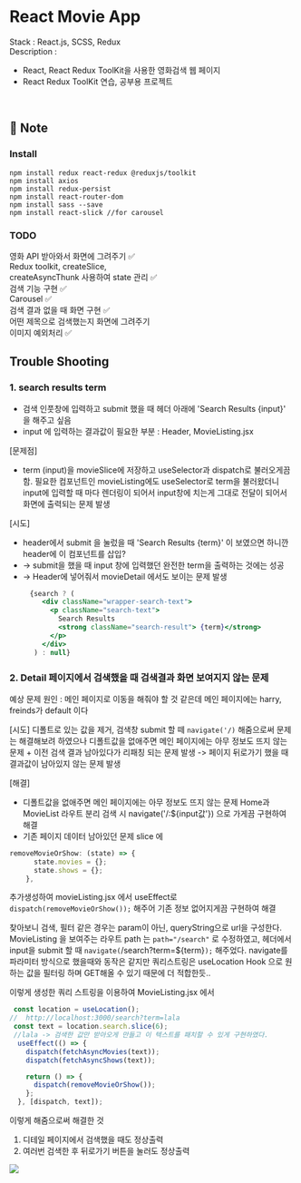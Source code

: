 # React Movie App

Stack : React.js, SCSS, Redux <br>
Description : <br>
- React,  React Redux ToolKit을 사용한 영화검색 웹 페이지
- React Redux ToolKit 연습, 공부용 프로젝트

<br>

## 📝 Note

### Install

````
npm install redux react-redux @reduxjs/toolkit
npm install axios
npm install redux-persist
npm install react-router-dom
npm install sass --save
npm install react-slick //for carousel
````
### TODO 

영화 API 받아와서 화면에 그려주기 ✅ <br>
Redux toolkit, createSlice, <br>createAsyncThunk 사용하여 state 관리 ✅ <br>
검색 기능 구현 ✅ <br>
Carousel ✅ <br>
검색 결과 없을 때 화면 구현 ✅ <br>
어떤 제목으로 검색했는지 화면에 그려주기 <br> 
이미지 예외처리 ✅ 

## Trouble Shooting

### 1. search results term 
- 검색 인풋창에 입력하고 submit 했을 때 헤더 아래에 
'Search Results {input}' 을 해주고 싶음 
- input 에 입력하는 결과값이 필요한 부분 : Header, MovieListing.jsx

[문제점] 
- term (input)을 movieSlice에 저장하고 useSelector과 dispatch로 불러오게끔 함.
필요한 컴포넌트인 movieListing에도 useSelector로 term을 불러왔더니 
input에 입력할 때 마다 렌더링이 되어서 input창에 치는게 
그대로 전달이 되어서 화면에 출력되는 문제 발생

[시도] <br>
- header에서 submit 을 눌렀을 때 'Search Results {term}' 이 보였으면 하니깐 header에 이 컴포넌트를 삽입? 
- -> submit을 했을 때 input 창에 입력했던 완전한 term을 출력하는 것에는 성공
- -> Header에 넣어줘서 movieDetail 에서도 보이는 문제 발생 
````jsx
     {search ? (
        <div className="wrapper-search-text">
          <p className="search-text">
            Search Results
            <strong className="search-result"> {term}</strong>
          </p>
        </div>
      ) : null} 
````
### 2. Detail 페이지에서 검색했을 때 검색결과 화면 보여지지 않는 문제 
예상 문제 원인 : 메인 페이지로 이동을 해줘야 할 것 같은데 메인 페이지에는 harry, freinds가 default 이다

[시도]
디폴트로 있는 값을 제거, 검색창 submit 할 떼 `navigate('/)` 해줌으로써 문제는 해결해보려 하였으나 디폴트값을 없애주면 메인 페이지에는 아무 정보도 뜨지 않는 문제 + 이전 검색 결과 남아있다가 리패칭 되는 문제 발생
-> 페이지 뒤로가기 했을 때 결과값이 남아있지 않는 문제 발생 

[해결]
- 디폴트값을 없애주면 메인 페이지에는 아무 정보도 뜨지 않는 문제
Home과 MovieList 라우트 분리 
검색 시 navigate('/:${input값'}) 으로 가게끔 구현하여 해결
- 기존 페이지 데이터 남아있던 문제 
slice 에 
```js
removeMovieOrShow: (state) => {
      state.movies = {};
      state.shows = {};
    },
```
추가생성하여 
movieListing.jsx 에서 useEffect로 `dispatch(removeMovieOrShow());` 해주어 기존 정보 없어지게끔 구현하여 해결

찾아보니 검색, 필터 같은 경우는 param이 아닌, queryString으로 url을 구성한다.  
MovieListing 을 보여주는 라우트 path 는 `path="/search"` 로 수정하였고, 헤더에서 input을 submit 할 때 `navigate(`/search?term=${term}`);` 해주었다. 
navigate를 파라미터 방식으로 했을때와 동작은 같지만 쿼리스트링은 useLocation Hook 으로 원하는 값을 필터링 하며 GET해올 수 있기 때문에 더 적합한듯.. 

이렇게 생성한 쿼리 스트링을 이용하여 
MovieListing.jsx 에서 
```jsx
 const location = useLocation();
//  http://localhost:3000/search?term=lala
 const text = location.search.slice(6);
 //lala -> 검색한 값만 받아오게 만들고 이 텍스트를 패치할 수 있게 구현하였다. 
  useEffect(() => {
    dispatch(fetchAsyncMovies(text));
    dispatch(fetchAsyncShows(text));

    return () => {
      dispatch(removeMovieOrShow());
    };
  }, [dispatch, text]);

``` 
이렇게 해줌으로써 해결한 것 
1. 디테일 페이지에서 검색했을 때도 정상출력
2. 여러번 검색한 후 뒤로가기 버튼을 눌러도 정상출력

<img src="https://user-images.githubusercontent.com/96714788/203491789-8022856a-b816-4d99-9385-800476f4565a.gif">


